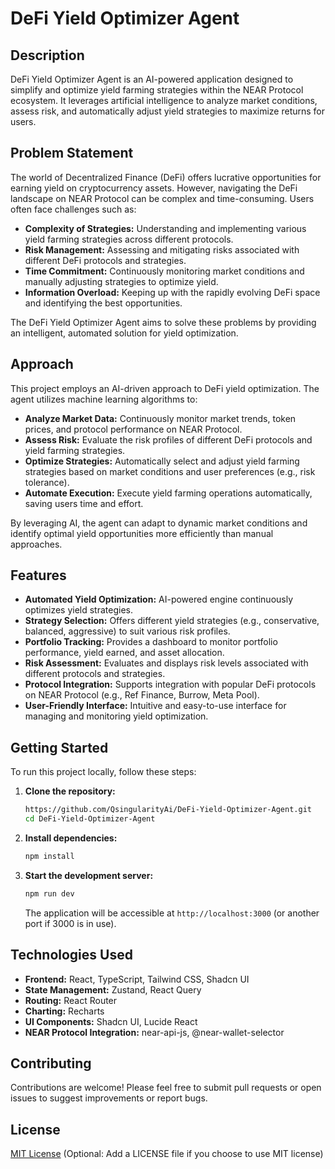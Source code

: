# DeFi Yield Optimizer Agent

## Description

DeFi Yield Optimizer Agent is an AI-powered application designed to simplify and optimize yield farming strategies within the NEAR Protocol ecosystem. It leverages artificial intelligence to analyze market conditions, assess risk, and automatically adjust yield strategies to maximize returns for users.

## Problem Statement

The world of Decentralized Finance (DeFi) offers lucrative opportunities for earning yield on cryptocurrency assets. However, navigating the DeFi landscape on NEAR Protocol can be complex and time-consuming. Users often face challenges such as:

- **Complexity of Strategies:** Understanding and implementing various yield farming strategies across different protocols.
- **Risk Management:** Assessing and mitigating risks associated with different DeFi protocols and strategies.
- **Time Commitment:** Continuously monitoring market conditions and manually adjusting strategies to optimize yield.
- **Information Overload:** Keeping up with the rapidly evolving DeFi space and identifying the best opportunities.

The DeFi Yield Optimizer Agent aims to solve these problems by providing an intelligent, automated solution for yield optimization.

## Approach

This project employs an AI-driven approach to DeFi yield optimization. The agent utilizes machine learning algorithms to:

- **Analyze Market Data:** Continuously monitor market trends, token prices, and protocol performance on NEAR Protocol.
- **Assess Risk:** Evaluate the risk profiles of different DeFi protocols and yield farming strategies.
- **Optimize Strategies:** Automatically select and adjust yield farming strategies based on market conditions and user preferences (e.g., risk tolerance).
- **Automate Execution:** Execute yield farming operations automatically, saving users time and effort.

By leveraging AI, the agent can adapt to dynamic market conditions and identify optimal yield opportunities more efficiently than manual approaches.

## Features

- **Automated Yield Optimization:** AI-powered engine continuously optimizes yield strategies.
- **Strategy Selection:** Offers different yield strategies (e.g., conservative, balanced, aggressive) to suit various risk profiles.
- **Portfolio Tracking:**  Provides a dashboard to monitor portfolio performance, yield earned, and asset allocation.
- **Risk Assessment:**  Evaluates and displays risk levels associated with different protocols and strategies.
- **Protocol Integration:** Supports integration with popular DeFi protocols on NEAR Protocol (e.g., Ref Finance, Burrow, Meta Pool).
- **User-Friendly Interface:**  Intuitive and easy-to-use interface for managing and monitoring yield optimization.

## Getting Started

To run this project locally, follow these steps:

1. **Clone the repository:**
   ```bash
   https://github.com/QsingularityAi/DeFi-Yield-Optimizer-Agent.git
   cd DeFi-Yield-Optimizer-Agent
   ```
2. **Install dependencies:**
   ```bash
   npm install
   ```
3. **Start the development server:**
   ```bash
   npm run dev
   ```
   The application will be accessible at `http://localhost:3000` (or another port if 3000 is in use).

## Technologies Used

- **Frontend:** React, TypeScript, Tailwind CSS, Shadcn UI
- **State Management:** Zustand, React Query
- **Routing:** React Router
- **Charting:** Recharts
- **UI Components:** Shadcn UI, Lucide React
- **NEAR Protocol Integration:** near-api-js, @near-wallet-selector

## Contributing

Contributions are welcome! Please feel free to submit pull requests or open issues to suggest improvements or report bugs.

## License

[MIT License](LICENSE) (Optional: Add a LICENSE file if you choose to use MIT license)
